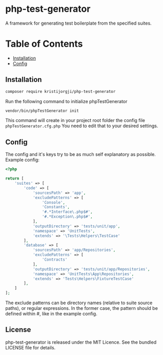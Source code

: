 # php-test-generator

A framework for generating test boilerplate from the specified suites.

# Table of Contents

- [Installation](#installation)
- [Config](#config)

## Installation

```sh
composer require kristijorgji/php-test-generator
```

Run the following command to initialize phpTestGenerator
```sh
vendor/bin/phpTestGenerator init
```
This command will create in your project root folder the config file `phpTestGenerator.cfg.php`
You need to edit that to your desired settings.

## Config

The config and it's keys try to be as much self explanatory as possible.
Example config:

```php
<?php

return [
    'suites' => [
        'code' => [
            'sourcesPath' => 'app',
            'excludePatterns' => [
                'Console',
                'Constants', 
                '#.*Interface\.php$#',
                '#.*Exception\.php$#',
            ],
            'outputDirectory' => 'tests/unit/app',
            'namespace' => 'UnitTests',
            'extends' => '\Tests\Helpers\TestCase'
        ],
        'database' => [
            'sourcesPath' => 'app/Repositories',
            'excludePatterns' => [
                'Contracts'
            ],
            'outputDirectory' => 'tests/unit/app/Repositories',
            'namespace' => 'UnitTests\App\Repositories',
            'extends' => 'Tests\Helpers\FixtureTestCase'
        ],
    ]
];
```

The exclude patterns can be directory names (relative to suite source paths), or regular expressions.
In the former case, the pattern should be defined within #, like in the example config.

## License

php-test-generator is released under the MIT Licence. See the bundled LICENSE file for details.







